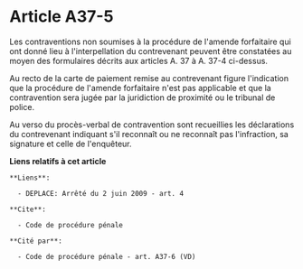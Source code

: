# Article A37-5

Les contraventions non soumises à la procédure de l'amende forfaitaire qui ont donné lieu à l'interpellation du contrevenant
peuvent être constatées au moyen des formulaires décrits aux articles A. 37 à A. 37-4 ci-dessus.

Au recto de la carte de paiement remise au contrevenant figure l'indication que la procédure de l'amende forfaitaire n'est
pas applicable et que la contravention sera jugée par la juridiction de proximité ou le tribunal de police.

Au verso du procès-verbal de contravention sont recueillies les déclarations du contrevenant indiquant s'il reconnaît ou ne
reconnaît pas l'infraction, sa signature et celle de l'enquêteur.

**Liens relatifs à cet article**

	**Liens**:

	  - DEPLACE: Arrêté du 2 juin 2009 - art. 4

	**Cite**:

	  - Code de procédure pénale

	**Cité par**:

	  - Code de procédure pénale - art. A37-6 (VD)
